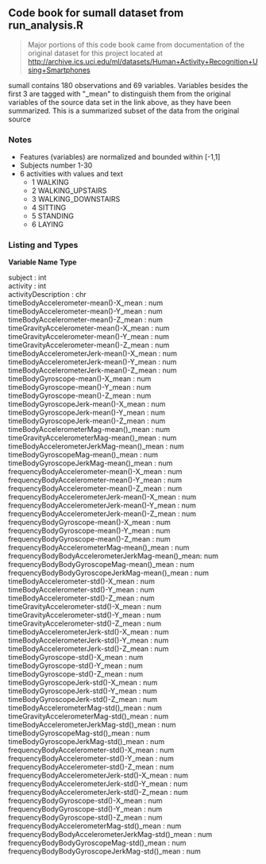 ## Code book for sumall dataset from run_analysis.R

> Major portions of this code book came from documentation of the original dataset for this project located at http://archive.ics.uci.edu/ml/datasets/Human+Activity+Recognition+Using+Smartphones

sumall contains 180 observations and 69 variables. Variables besides the first 3 are tagged with "_mean" to distinguish them from the original variables of the source data set in the link above, as they have been summarized. This is a summarized subset of the data from the original source

### Notes 
* Features (variables) are normalized and bounded within [-1,1] 
* Subjects number 1-30
* 6 activities with values and text
	* 1 WALKING
	* 2 WALKING_UPSTAIRS
	* 3 WALKING_DOWNSTAIRS
	* 4 SITTING
	* 5 STANDING
	* 6 LAYING


### Listing and Types

**Variable Name**                                  **Type**

subject                                          : int  
activity                                         : int  
activityDescription                              : chr  
timeBodyAccelerometer-mean()-X_mean              : num  
timeBodyAccelerometer-mean()-Y_mean              : num  
timeBodyAccelerometer-mean()-Z_mean              : num  
timeGravityAccelerometer-mean()-X_mean           : num  
timeGravityAccelerometer-mean()-Y_mean           : num  
timeGravityAccelerometer-mean()-Z_mean           : num  
timeBodyAccelerometerJerk-mean()-X_mean          : num  
timeBodyAccelerometerJerk-mean()-Y_mean          : num  
timeBodyAccelerometerJerk-mean()-Z_mean          : num  
timeBodyGyroscope-mean()-X_mean                  : num  
timeBodyGyroscope-mean()-Y_mean                  : num  
timeBodyGyroscope-mean()-Z_mean                  : num  
timeBodyGyroscopeJerk-mean()-X_mean              : num  
timeBodyGyroscopeJerk-mean()-Y_mean              : num  
timeBodyGyroscopeJerk-mean()-Z_mean              : num  
timeBodyAccelerometerMag-mean()_mean             : num  
timeGravityAccelerometerMag-mean()_mean          : num  
timeBodyAccelerometerJerkMag-mean()_mean         : num  
timeBodyGyroscopeMag-mean()_mean                 : num  
timeBodyGyroscopeJerkMag-mean()_mean             : num  
frequencyBodyAccelerometer-mean()-X_mean         : num  
frequencyBodyAccelerometer-mean()-Y_mean         : num  
frequencyBodyAccelerometer-mean()-Z_mean         : num  
frequencyBodyAccelerometerJerk-mean()-X_mean     : num  
frequencyBodyAccelerometerJerk-mean()-Y_mean     : num  
frequencyBodyAccelerometerJerk-mean()-Z_mean     : num  
frequencyBodyGyroscope-mean()-X_mean             : num  
frequencyBodyGyroscope-mean()-Y_mean             : num  
frequencyBodyGyroscope-mean()-Z_mean             : num  
frequencyBodyAccelerometerMag-mean()_mean        : num  
frequencyBodyBodyAccelerometerJerkMag-mean()_mean: num  
frequencyBodyBodyGyroscopeMag-mean()_mean        : num  
frequencyBodyBodyGyroscopeJerkMag-mean()_mean    : num  
timeBodyAccelerometer-std()-X_mean               : num  
timeBodyAccelerometer-std()-Y_mean               : num  
timeBodyAccelerometer-std()-Z_mean               : num  
timeGravityAccelerometer-std()-X_mean            : num  
timeGravityAccelerometer-std()-Y_mean            : num  
timeGravityAccelerometer-std()-Z_mean            : num  
timeBodyAccelerometerJerk-std()-X_mean           : num  
timeBodyAccelerometerJerk-std()-Y_mean           : num  
timeBodyAccelerometerJerk-std()-Z_mean           : num  
timeBodyGyroscope-std()-X_mean                   : num  
timeBodyGyroscope-std()-Y_mean                   : num  
timeBodyGyroscope-std()-Z_mean                   : num  
timeBodyGyroscopeJerk-std()-X_mean               : num  
timeBodyGyroscopeJerk-std()-Y_mean               : num  
timeBodyGyroscopeJerk-std()-Z_mean               : num  
timeBodyAccelerometerMag-std()_mean              : num  
timeGravityAccelerometerMag-std()_mean           : num  
timeBodyAccelerometerJerkMag-std()_mean          : num  
timeBodyGyroscopeMag-std()_mean                  : num  
timeBodyGyroscopeJerkMag-std()_mean              : num  
frequencyBodyAccelerometer-std()-X_mean          : num  
frequencyBodyAccelerometer-std()-Y_mean          : num  
frequencyBodyAccelerometer-std()-Z_mean          : num  
frequencyBodyAccelerometerJerk-std()-X_mean      : num  
frequencyBodyAccelerometerJerk-std()-Y_mean      : num  
frequencyBodyAccelerometerJerk-std()-Z_mean      : num  
frequencyBodyGyroscope-std()-X_mean              : num  
frequencyBodyGyroscope-std()-Y_mean              : num  
frequencyBodyGyroscope-std()-Z_mean              : num  
frequencyBodyAccelerometerMag-std()_mean         : num  
frequencyBodyBodyAccelerometerJerkMag-std()_mean : num  
frequencyBodyBodyGyroscopeMag-std()_mean         : num  
frequencyBodyBodyGyroscopeJerkMag-std()_mean     : num  

